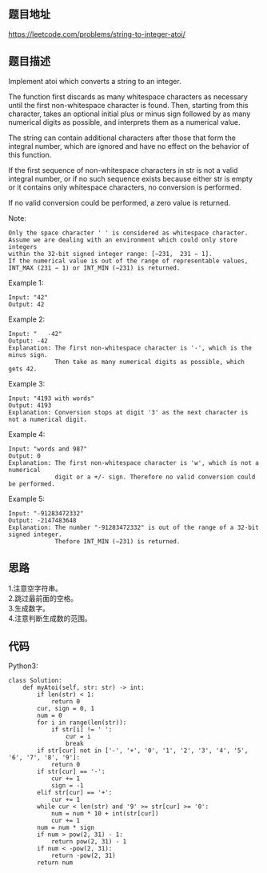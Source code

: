 ## 题目地址
https://leetcode.com/problems/string-to-integer-atoi/

## 题目描述
Implement atoi which converts a string to an integer.

The function first discards as many whitespace characters as necessary until the first non-whitespace character is found. Then, starting from this character, takes an optional initial plus or minus sign followed by as many numerical digits as possible, and interprets them as a numerical value.

The string can contain additional characters after those that form the integral number, which are ignored and have no effect on the behavior of this function.

If the first sequence of non-whitespace characters in str is not a valid integral number, or if no such sequence exists because either str is empty or it contains only whitespace characters, no conversion is performed.

If no valid conversion could be performed, a zero value is returned.

Note:
```
Only the space character ' ' is considered as whitespace character.
Assume we are dealing with an environment which could only store integers 
within the 32-bit signed integer range: [−231,  231 − 1]. 
If the numerical value is out of the range of representable values, INT_MAX (231 − 1) or INT_MIN (−231) is returned.
```
Example 1:
```
Input: "42"
Output: 42
```
Example 2:
```
Input: "   -42"
Output: -42
Explanation: The first non-whitespace character is '-', which is the minus sign.
             Then take as many numerical digits as possible, which gets 42.
```
Example 3:
```
Input: "4193 with words"
Output: 4193
Explanation: Conversion stops at digit '3' as the next character is not a numerical digit.
```
Example 4:
```
Input: "words and 987"
Output: 0
Explanation: The first non-whitespace character is 'w', which is not a numerical 
             digit or a +/- sign. Therefore no valid conversion could be performed.
```
Example 5:
```
Input: "-91283472332"
Output: -2147483648
Explanation: The number "-91283472332" is out of the range of a 32-bit signed integer.
             Thefore INT_MIN (−231) is returned.
```


## 思路
1.注意空字符串。  
2.跳过最前面的空格。  
3.生成数字。  
4.注意判断生成数的范围。

## 代码
Python3:
```
class Solution:
    def myAtoi(self, str: str) -> int:
        if len(str) < 1:
            return 0
        cur, sign = 0, 1
        num = 0
        for i in range(len(str)):
            if str[i] != ' ':
                cur = i
                break
        if str[cur] not in ['-', '+', '0', '1', '2', '3', '4', '5', '6', '7', '8', '9']:
            return 0
        if str[cur] == '-':
            cur += 1
            sign = -1
        elif str[cur] == '+':
            cur += 1
        while cur < len(str) and '9' >= str[cur] >= '0':
            num = num * 10 + int(str[cur])
            cur += 1
        num = num * sign
        if num > pow(2, 31) - 1:
            return pow(2, 31) - 1
        if num < -pow(2, 31):
            return -pow(2, 31)
        return num
```
